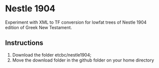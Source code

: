 # Nestle 1904
Experiment with XML to TF conversion for lowfat trees of Nestle 1904 edition of Greek New Testament.

## Instructions
1. Download the folder etcbc/nestle1904;
2. Move the download folder in the github folder on your home directory
